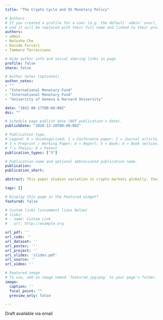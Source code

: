 ```yaml
---
title: "The Crypto Cycle and US Monetary Policy"

# Authors
# If you created a profile for a user (e.g. the default `admin` user), write the username (folder name) here 
# and it will be replaced with their full name and linked to their profile.
authors:
- admin
- Natasha Che
- Davide Furceri
- Tammaro Terracciano

# Hide author info and social sharing links in page
profile: false
share: false

# Author notes (optional)
author_notes:
- ""
- "International Monetary Fund"
- "International Monetary Fund"
- "University of Geneva & Harvard University"

date: "2022-08-17T00:00:00Z"
doi: ""

# Schedule page publish date (NOT publication's date).
publishDate: "2020-12-28T00:00:00Z"

# Publication type.
# Legend: 0 = Uncategorized; 1 = Conference paper; 2 = Journal article;
# 3 = Preprint / Working Paper; 4 = Report; 5 = Book; 6 = Book section;
# 7 = Thesis; 8 = Patent
publication_types: ["3"]

# Publication name and optional abbreviated publication name.
publication: 
publication_short: 

abstract: This paper studies variation in crypto markets globally, their interaction with equity markets, and their response to US monetary policy. We first identify a single “crypto factor” that explains 80% of variation in crypto prices. Second, we show that the increasing correlation between crypto and global equity markets can be explained by the entry of institutional investors into crypto markets. Third, we find that a monetary contraction reduces the crypto factor, and by substantially more than for global equities, possibly due to the increased cost of leverage reducing the risk appetite of the marginal investor. We formalize our findings in a model with heterogeneous agents and time-varying aggregate effective risk aversion.

tags: []

# Display this page in the Featured widget?
featured: false

# Custom links (uncomment lines below)
# links:
# - name: Custom Link
#   url: http://example.org

url_pdf: ''
url_code: ''
url_dataset: ''
url_poster: ''
url_project: ''
url_slides: 'slides.pdf'
url_source: ''
url_video: ''

# Featured image
# To use, add an image named `featured.jpg/png` to your page's folder. 
image:
  caption: ''
  focal_point: ""
  preview_only: false

---
```


Draft available via email 
